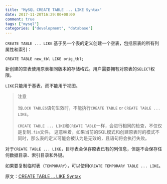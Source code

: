 ```yaml
---
title: "MySQL CREATE TABLE ... LIKE Syntax"
date: 2017-11-20T16:29:00+08:00
comment: true
tags: ["mysql"]
categories: ["development", "database"]
---
```


`CREATE TABLE ... LIKE` 基于另一个表的定义创建一个空表，包括原表的所有列属性和索引：

```
CREATE TABLE new_tbl LIKE orig_tbl;
```

新创建的空表使用原表相同版本的存储格式。用户需要拥有对原表的`SELECT`权限。
<!--more-->

`LIKE`只能用于基表，而不能用于视图。

> 注意
<br/><br/>
当`LOCK TABLES`语句生效时，不能执行`CREATE TABLE` or `CREATE TABLE ... LIKE`。
<br/><br/>
`CREATE TABLE ... LIKE`和`CREATE TABLE`一样，会进行相同的检查，不仅仅是复制`.fim`文件。
这意味着，如果当前的SQL模式和创建原表时的模式不同时，那么表的定义可能会被认为是无效的，且语句将会执行失败。

对于`CREATE TABLE ... LIKE`，目标表会保存原表已有的列信息，但是不会保存任何数据目录、索引目录和外键。

如果要复制临时表（`TEMPORARY`），可以使用`CREATE TEMPORARY TABLE ... LIKE`。


原文：[CREATE TABLE ... LIKE Syntax](https://dev.mysql.com/doc/refman/5.7/en/create-table-like.html)